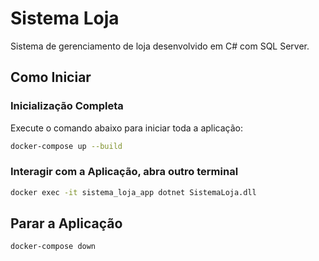 # Sistema Loja

Sistema de gerenciamento de loja desenvolvido em C# com SQL Server.

## Como Iniciar

### Inicialização Completa

Execute o comando abaixo para iniciar toda a aplicação:

```bash
docker-compose up --build
```

### Interagir com a Aplicação, abra outro terminal

```bash
docker exec -it sistema_loja_app dotnet SistemaLoja.dll
```

## Parar a Aplicação

```bash
docker-compose down
```